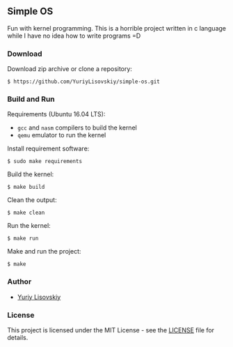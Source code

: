 ## Simple OS
Fun with kernel programming. This is a horrible project written in c language while I have no idea how to write programs =D
### Download
Download zip archive or clone a repository:
```
$ https://github.com/YuriyLisovskiy/simple-os.git
```
### Build and Run
Requirements (Ubuntu 16.04 LTS):
* `gcc` and `nasm` compilers to build the kernel
* `qemu` emulator to run the kernel

Install requirement software:
```
$ sudo make requirements
```
Build the kernel:
```
$ make build
```
Clean the output:
```
$ make clean
```
Run the kernel:
```
$ make run
```
Make and run the project:
```
$ make
```
### Author
* [Yuriy Lisovskiy](https://github.com/YuriyLisovskiy)
### License
 This project is licensed under the MIT License - see the [LICENSE](LICENSE) file for details.
